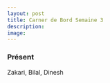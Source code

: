```yaml
---
layout: post
title: Carner de Bord Semaine 3
description:
image:
---
```


<div class="box">
<h3>Présent</h3>
Zakari, Bilal, Dinesh

</div>